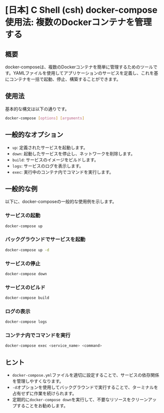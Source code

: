 # [日本] C Shell (csh) docker-compose 使用法: 複数のDockerコンテナを管理する

## 概要
docker-composeは、複数のDockerコンテナを簡単に管理するためのツールです。YAMLファイルを使用してアプリケーションのサービスを定義し、これを基にコンテナを一括で起動、停止、構築することができます。

## 使用法
基本的な構文は以下の通りです。

```bash
docker-compose [options] [arguments]
```

## 一般的なオプション
- `up`: 定義されたサービスを起動します。
- `down`: 起動したサービスを停止し、ネットワークを削除します。
- `build`: サービスのイメージをビルドします。
- `logs`: サービスのログを表示します。
- `exec`: 実行中のコンテナ内でコマンドを実行します。

## 一般的な例
以下に、docker-composeの一般的な使用例を示します。

### サービスの起動
```bash
docker-compose up
```

### バックグラウンドでサービスを起動
```bash
docker-compose up -d
```

### サービスの停止
```bash
docker-compose down
```

### サービスのビルド
```bash
docker-compose build
```

### ログの表示
```bash
docker-compose logs
```

### コンテナ内でコマンドを実行
```bash
docker-compose exec <service_name> <command>
```

## ヒント
- `docker-compose.yml`ファイルを適切に設定することで、サービスの依存関係を管理しやすくなります。
- `-d`オプションを使用してバックグラウンドで実行することで、ターミナルを占有せずに作業を続けられます。
- 定期的に`docker-compose down`を実行して、不要なリソースをクリーンアップすることをお勧めします。
